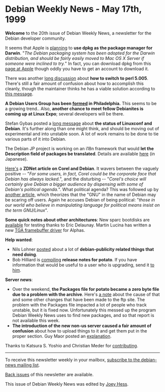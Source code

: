 
Debian Weekly News - May 17th, 1999
===================================



**Welcome** to the 20th issue of Debian Weekly News, a newsletter for the
Debian developer community.




It seems that Apple is
[planning](http://www.stepwise.com/SpecialCoverage/WWDC99/MondayAfternoon.html) to **use dpkg as the package manager for Darwin**. "*The
Debian packaging system has been adopted for the Darwin distribution, and
should be fairly easily moved to Mac OS X Server if someone were inclined
to try.*" In fact, you can download dpkg from this
[page
at Apple](http://www.opensource.apple.com/projects/darwin/1.2/projects.html) though oddly you have to get an account to download it.




There was another
[long
discussion](https://lists.debian.org/debian-devel-9905/msg00788.html)
about **how to switch to perl 5.005**. There's still a fair amount of
confusion about how to accomplish this cleanly, though the maintainer thinks
he has a viable solution according to [this message](https://www.debian.org/News/weekly/1999/20/mail#mail1).




**A Debian Users Group has been
[formed](https://lists.debian.org/debian-devel-9905/msg00864.html) in Philadelphia.** This seems to be a growing trend.. Also, **another
chance to meet fellow Debianites is coming up at Linux Expo**; several
developers will be there.




Stefan Gybas posted a [long message](https://www.debian.org/News/weekly/1999/20/mail#mail2) about **the status
of Linuxconf and Debian**. It's further along than one might think, and
should be moving out of experimental and into unstable soon. A lot of work
remains to be done to tie various parts of it into Debian.




The Debian JP project is working on an i18n framework that would **let the
Description field of packages be translated**. Details are available
[here](https://www.debian.org/News/weekly/oldurl?http://www.debian.or.jp/Lists-Archives/debian-devel/199905/msg00187.html) (in Japanese).




[Here's](https://www.debian.org/News/weekly/oldurl?http://www.zdnet.com/enterprise/linux/opinion/0,5954,2257226,00.html) a **ZDNet article on Corel and Debian**. It wavers between the
vaguely positive -- "*For some users, in fact, Corel could be the
corporate face that Debian has always lacked.*", and the disturbing --
"*Corel's choice will certainly give Debian a bigger audience by
dispensing with some of Debian's political agenda.*". What political
agenda? This was followed up by
[another article](https://www.debian.org/News/weekly/oldurl?http://www.zdnet.com/enterprise/linux/opinion/0,5954,2260109,00.html), which theorizes that the "GNU" in the name of Debian may
be scaring off users. Again he accuses Debian of being political: "*those
in our world who believe in manipulating language for political means insist
on the term GNU/Linux*".




**Some quick notes about other architectures**: New sparc bootdisks are
[available](https://lists.debian.org/debian-sparc-9905/msg00104.html) for testing thanks to Eric Delaunay. Martin Lucina has written
a new
[TGA framebuffer driver](https://lists.debian.org/debian-alpha-9905/msg00081.html) for Alphas.




**Help wanted**:



* Nils Lohner
[posted](https://lists.debian.org/debian-publicity-9905/msg00002.html) about a lot of **debian-publicity related things that need
doing**.
* Bob Hilliard is
[compiling](https://lists.debian.org/debian-devel-announce-9905/msg00021.html) **release notes for potato**. If you have information that
would be useful to a user who is upgrading, send it
[to him](mailto:hilliard@flinet.com).



**Server news**:



* Over the weekend, **the Packages file for potato became a zero byte file due
to a problem with the archive**. Here's
[a note](https://lists.debian.org/debian-devel-9905/msg00963.html)
about the cause of that and some other changes that have been made to the ftp
site. The problem with the Packages file impacted a lot of people who track
unstable, but it is fixed now. Unfortunately this messed up the program Debian
Weekly News uses to find new packages, and so that report is not available
this week.
* **The introduction of the new non-us server caused a fair amount of
confusion** about how to upload things to it and get them put in the proper
section. Guy Maor posted an
[explanation](https://lists.debian.org/debian-devel-announce-9905/msg00015.html).



Thanks to Katsura S. Yoshio and Christian Meder for
[contributing](https://www.debian.org/News/weekly/contributing).





---



 To receive this newsletter weekly in your mailbox, [subscribe to the debian-news mailing list](https://lists.debian.org/debian-news/).



[Back issues](https://www.debian.org/News/weekly/) of this newsletter are available.



This issue of Debian Weekly News was edited by [Joey Hess](mailto:dwn@debian.org).





